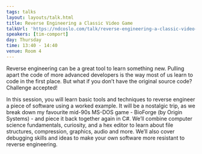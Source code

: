 ```yaml
---
tags: talks
layout: layouts/talk.html
title: Reverse Engineering a Classic Video Game
talkUrl: 'https://ndcoslo.com/talk/reverse-engineering-a-classic-video-game/'
speakers: [tim-comport]
day: Thursday
time: 13:40 - 14:40
venue: Room 4
---
```

Reverse engineering can be a great tool to learn something new. Pulling apart the code of more advanced developers is the way most of us learn to code in the first place. But what if you don’t have the original source code? Challenge accepted!

In this session, you will learn basic tools and techniques to reverse engineer a piece of software using a worked example. It will be a nostalgic trip, as we break down my favourite mid-90s MS-DOS game - BioForge (by Origin Systems) - and piece it back together again in C#. We’ll combine computer science fundamentals, curiosity, and a hex editor to learn about file structures, compression, graphics, audio and more. We’ll also cover debugging skills and ideas to make your own software more resistant to reverse engineering.